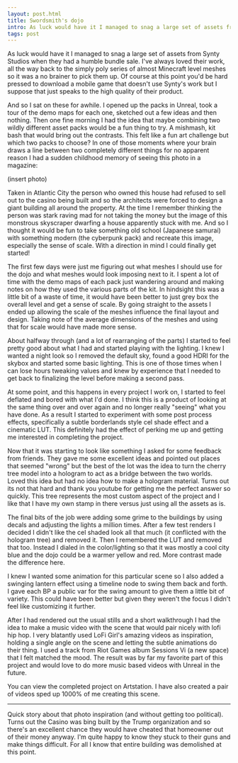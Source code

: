```yaml
---
layout: post.html
title: Swordsmith's dojo
intro: As luck would have it I managed to snag a large set of assets from Synty Studios when they had a humble bundle sale. I've always loved their work, all the way back to the simply poly series of almost Minecraft level meshes so it was a no brainer to pick them up. Of course at this point you'd be hard pressed to download a mobile game that doesn't use Synty's work but I suppose that just speaks to the high quality of their product.
tags: post
---
```


As luck would have it I managed to snag a large set of assets from Synty Studios when they had a humble bundle sale. I've always loved their work, all the way back to the simply poly series of almost Minecraft level meshes so it was a no brainer to pick them up. Of course at this point you'd be hard pressed to download a mobile game that doesn't use Synty's work but I suppose that just speaks to the high quality of their product.

And so I sat on these for awhile. I opened up the packs in Unreal, took a tour of the demo maps for each one, sketched out a few ideas and then nothing.  Then one fine morning I had the idea that maybe combining two wildly different asset packs would be a fun thing to try. A mishmash, kit bash that would bring out the contrasts. This felt like a fun art challenge but which two packs to choose? In one of those moments where your brain draws a line between two completely different things for no apparent reason I had a sudden childhood memory of seeing this photo in a magazine:

(insert photo)

Taken in Atlantic City the person who owned this house had refused to sell out to the casino being built and so the architects were forced to design a giant building all around the property. At the time I remember thinking the person was stark raving mad for not taking the money but the image of this monstrous skyscraper dwarfing a house apparently stuck with me. And so I thought it would be fun to take something old school (Japanese samurai) with something modern (the cyberpunk pack) and recreate this image, especially the sense of scale. With a direction in mind I could finally get started!

The first few days were just me figuring out what meshes I should use for the dojo and what meshes would look imposing next to it. I spent a lot of time with the demo maps of each pack just wandering around and making notes on how they used the various parts of the kit. In hindsight this was a little bit of a waste of time, it would have been better to just grey box the overall level and get a sense of scale. By going straight to the assets I ended up allowing the scale of the meshes influence the final layout and design. Taking note of the average dimensions of the meshes and using that for scale would have made more sense. 

About halfway through (and a lot of rearranging of the parts) I started to feel pretty good about what I had and started playing with the lighting. I knew I wanted a night look so I removed the default sky, found a good HDRI for the skybox and started some basic lighting. This is one of those times when I can lose hours tweaking values and knew by experience that I needed to get back to finalizing the level before making a second pass.

At some point, and this happens in every project I work on, I started to feel deflated and bored with what I'd done. I think this is a product of looking at the same thing over and over again and no longer really "seeing" what you have done. As a result I started to experiment with some post process effects, specifically a subtle borderlands style cel shade effect and a cinematic LUT. This definitely had the effect of perking me up and getting me interested in completing the project.

Now that it was starting to look like something I asked for some feedback from friends. They gave me some excellent ideas and pointed out places that seemed "wrong" but the best of the lot was the idea to turn the cherry tree model into a hologram to act as a bridge between the two worlds. Loved this idea but had no idea how to make a hologram material. Turns out its not that hard and thank you youtube for getting me the perfect answer so quickly. This tree represents the most custom aspect of the project and I like that I have my own stamp in there versus just using all the assets as is.

The final bits of the job were adding some grime to the buildings by using decals and adjusting the lights a million times. After a few test renders I decided I didn't like the cel shaded look all that much (it conflicted with the hologram tree) and removed it. Then I remembered the LUT and removed that too. Instead I dialed in the color/lighting so that it was mostly a cool city blue and the dojo could be a warmer yellow and red. More contrast made the difference here.

I knew I wanted some animation for this particular scene so I also added a swinging lantern effect using a timeline node to swing them back and forth. I gave each BP a public var for the swing amount to give them a little bit of variety. This could have been better but given they weren't the focus I didn't feel like customizing it further.

After I had rendered out the usual stills and a short walkthrough I had the idea to make a music video with the scene that would pair nicely with lofi hip hop. I very blatantly used LoFi Girl's amazing videos as inspiration, holding a single angle on the scene and letting the subtle animations do their thing. I used a track from Riot Games album Sessions Vi (a new space) that I felt matched the mood. The result was by far my favorite part of this project and would love to do more music based videos with Unreal in the future. 

You can view the completed project on Artstation.
I have also created a pair of videos sped up 1000% of me creating this scene.

____

Quick story about that photo inspiration (and without getting too political). Turns out the Casino was bing built by the Trump organization and so there's an excellent chance they would have cheated that homeowner out of their money anyway. I'm quite happy to know they stuck to their guns and make things difficult. For all I know that entire building was demolished at this point.